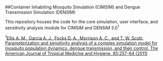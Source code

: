 ##Container Inhabiting Mosquito Simulation (CIMSIM) and Dengue Transmission Simulation (DENSIM)

This repository houses the code for the core simulation, user interface, and sensitivity analysis module for CIMSiM and DENSiM 3.0<sup>1</sup>

<sup>1</sup>[Ellis A. M., Garcia A. J., Focks D. A., Morrison A. C., and T. W. Scott. Parameterization
and sensitivity analysis of a complex simulation model for mosquito population dynamics,
dengue transmission, and their control. The American Journal of Tropical Medicine and Hygiene,
85:257-64 (2011)](http://www.ncbi.nlm.nih.gov/pmc/articles/PMC3144822/pdf/tropmed-85-257.pdf)
